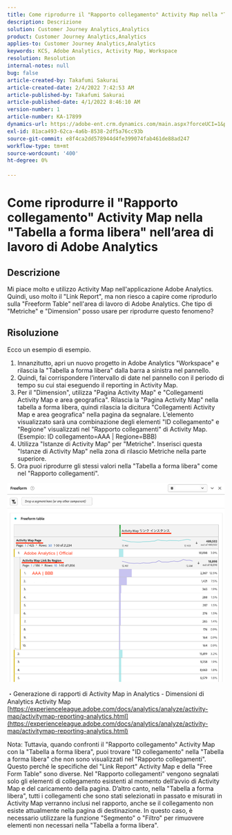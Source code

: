 ```yaml
---
title: Come riprodurre il "Rapporto collegamento" Activity Map nella "Tabella a forma libera" nell’area di lavoro di Adobe Analytics
description: Descrizione
solution: Customer Journey Analytics,Analytics
product: Customer Journey Analytics,Analytics
applies-to: Customer Journey Analytics,Analytics
keywords: KCS, Adobe Analytics, Activity Map, Workspace
resolution: Resolution
internal-notes: null
bug: false
article-created-by: Takafumi Sakurai
article-created-date: 2/4/2022 7:42:53 AM
article-published-by: Takafumi Sakurai
article-published-date: 4/1/2022 8:46:10 AM
version-number: 1
article-number: KA-17899
dynamics-url: https://adobe-ent.crm.dynamics.com/main.aspx?forceUCI=1&pagetype=entityrecord&etn=knowledgearticle&id=c22fb80d-8e85-ec11-8d21-0022480855a4
exl-id: 81aca493-62ca-4a6b-8538-2df5a76cc93b
source-git-commit: e8f4ca2dd578944d4fe399074fab461de88ad247
workflow-type: tm+mt
source-wordcount: '400'
ht-degree: 0%

---
```


# Come riprodurre il &quot;Rapporto collegamento&quot; Activity Map nella &quot;Tabella a forma libera&quot; nell’area di lavoro di Adobe Analytics

## Descrizione

Mi piace molto e utilizzo Activity Map nell&#39;applicazione Adobe Analytics. Quindi, uso molto il &quot;Link Report&quot;, ma non riesco a capire come riprodurlo sulla &quot;Freeform Table&quot; nell&#39;area di lavoro di Adobe Analytics. Che tipo di &quot;Metriche&quot; e &quot;Dimension&quot; posso usare per riprodurre questo fenomeno?

## Risoluzione


Ecco un esempio di esempio.

1. Innanzitutto, apri un nuovo progetto in Adobe Analytics &quot;Workspace&quot; e rilascia la &quot;Tabella a forma libera&quot; dalla barra a sinistra nel pannello. 
2. Quindi, fai corrispondere l’intervallo di date nel pannello con il periodo di tempo su cui stai eseguendo il reporting in Activity Map.
3. Per il &quot;Dimension&quot;, utilizza &quot;Pagina Activity Map&quot; e &quot;Collegamenti Activity Map e area geografica&quot;. Rilascia la &quot;Pagina Activity Map&quot; nella tabella a forma libera, quindi rilascia la dicitura &quot;Collegamenti Activity Map e area geografica&quot; nella pagina da segnalare. L’elemento visualizzato sarà una combinazione degli elementi &quot;ID collegamento&quot; e &quot;Regione&quot; visualizzati nel &quot;Rapporto collegamenti&quot; di Activity Map. (Esempio: ID collegamento=AAA | Regione=BBB)
4. Utilizza &quot;Istanze di Activity Map&quot; per &quot;Metriche&quot;. Inserisci questa &quot;Istanze di Activity Map&quot; nella zona di rilascio Metriche nella parte superiore.
5. Ora puoi riprodurre gli stessi valori nella &quot;Tabella a forma libera&quot; come nel &quot;Rapporto collegamenti&quot;.

![](assets/ce099307-8f85-ec11-8d21-0022480855a4.png)

・Generazione di rapporti di Activity Map in Analytics - Dimensioni di Analytics Activity Map
[https://experienceleague.adobe.com/docs/analytics/analyze/activity-map/activitymap-reporting-analytics.html](https://experienceleague.adobe.com/docs/analytics/analyze/activity-map/activitymap-reporting-analytics.html)

Nota: Tuttavia, quando confronti il &quot;Rapporto collegamento&quot; Activity Map con la &quot;Tabella a forma libera&quot;, puoi trovare &quot;ID collegamento&quot; nella &quot;Tabella a forma libera&quot; che non sono visualizzati nel &quot;Rapporto collegamenti&quot;. Questo perché le specifiche del &quot;Link Report&quot; Activity Map e della &quot;Free Form Table&quot; sono diverse. Nel &quot;Rapporto collegamenti&quot; vengono segnalati solo gli elementi di collegamento esistenti al momento dell’avvio di Activity Map e del caricamento della pagina. D’altro canto, nella &quot;Tabella a forma libera&quot;, tutti i collegamenti che sono stati selezionati in passato e misurati in Activity Map verranno inclusi nel rapporto, anche se il collegamento non esiste attualmente nella pagina di destinazione. In questo caso, è necessario utilizzare la funzione &quot;Segmento&quot; o &quot;Filtro&quot; per rimuovere elementi non necessari nella &quot;Tabella a forma libera&quot;.
